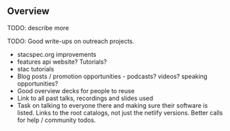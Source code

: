 ## Overview

TODO: describe more

TODO: Good write-ups on outreach projects.
* stacspec.org improvements
* features api website? Tutorials?
* stac tutorials
* Blog posts / promotion opportunities - podcasts? videos? speaking opportunities?
* Good overview decks for people to reuse
* Link to all past talks, recordings and slides used
* Task on talking to everyone there and making sure their software is listed. Links to the root catalogs, not just the netlify versions. Better calls for help / community todos. 
